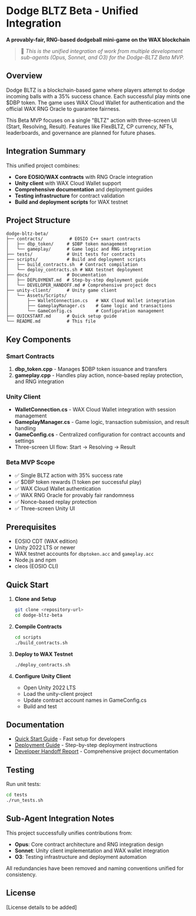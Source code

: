 # Dodge BLTZ Beta - Unified Integration

**A provably-fair, RNG-based dodgeball mini-game on the WAX blockchain**

> 🔗 *This is the unified integration of work from multiple development sub-agents (Opus, Sonnet, and O3) for the Dodge-BLTZ Beta MVP.*

## Overview

Dodge BLTZ is a blockchain-based game where players attempt to dodge incoming balls with a 35% success chance. Each successful play mints one $DBP token. The game uses WAX Cloud Wallet for authentication and the official WAX RNG Oracle to guarantee fairness.

This Beta MVP focuses on a single "BLTZ" action with three-screen UI (Start, Resolving, Result). Features like FlexBLTZ, CP currency, NFTs, leaderboards, and governance are planned for future phases.

## Integration Summary

This unified project combines:
- **Core EOSIO/WAX contracts** with RNG Oracle integration
- **Unity client** with WAX Cloud Wallet support  
- **Comprehensive documentation** and deployment guides
- **Testing infrastructure** for contract validation
- **Build and deployment scripts** for WAX testnet

## Project Structure

```
dodge-bltz-beta/
├── contracts/          # EOSIO C++ smart contracts
│   ├── dbp_token/     # $DBP token management
│   └── gameplay/      # Game logic and RNG integration
├── tests/             # Unit tests for contracts
├── scripts/           # Build and deployment scripts
│   ├── build_contracts.sh  # Contract compilation
│   └── deploy_contracts.sh # WAX testnet deployment
├── docs/              # Documentation
│   ├── DEPLOYMENT.md  # Step-by-step deployment guide
│   └── DEVELOPER_HANDOFF.md # Comprehensive project docs
├── unity-client/      # Unity game client
│   └── Assets/Scripts/
│       ├── WalletConnection.cs   # WAX Cloud Wallet integration
│       ├── GameplayManager.cs    # Game logic and transactions
│       └── GameConfig.cs         # Configuration management
├── QUICKSTART.md      # Quick setup guide
└── README.md          # This file
```

## Key Components

### Smart Contracts

1. **dbp_token.cpp** - Manages $DBP token issuance and transfers
2. **gameplay.cpp** - Handles play action, nonce-based replay protection, and RNG integration

### Unity Client

- **WalletConnection.cs** - WAX Cloud Wallet integration with session management
- **GameplayManager.cs** - Game logic, transaction submission, and result handling
- **GameConfig.cs** - Centralized configuration for contract accounts and settings
- Three-screen UI flow: Start → Resolving → Result

### Beta MVP Scope

- ✅ Single BLTZ action with 35% success rate
- ✅ $DBP token rewards (1 token per successful play)
- ✅ WAX Cloud Wallet authentication
- ✅ WAX RNG Oracle for provably fair randomness
- ✅ Nonce-based replay protection
- ✅ Three-screen Unity UI

## Prerequisites

- EOSIO CDT (WAX edition)
- Unity 2022 LTS or newer
- WAX testnet accounts for `dbptoken.acc` and `gameplay.acc`
- Node.js and npm
- cleos (EOSIO CLI)

## Quick Start

1. **Clone and Setup**
   ```bash
   git clone <repository-url>
   cd dodge-bltz-beta
   ```

2. **Compile Contracts**
   ```bash
   cd scripts
   ./build_contracts.sh
   ```

3. **Deploy to WAX Testnet**
   ```bash
   ./deploy_contracts.sh
   ```

4. **Configure Unity Client**
   - Open Unity 2022 LTS
   - Load the unity-client project
   - Update contract account names in GameConfig.cs
   - Build and test

## Documentation

- [Quick Start Guide](QUICKSTART.md) - Fast setup for developers
- [Deployment Guide](docs/DEPLOYMENT.md) - Step-by-step deployment instructions
- [Developer Handoff Report](docs/DEVELOPER_HANDOFF.md) - Comprehensive project documentation

## Testing

Run unit tests:
```bash
cd tests
./run_tests.sh
```

## Sub-Agent Integration Notes

This project successfully unifies contributions from:
- **Opus**: Core contract architecture and RNG integration design
- **Sonnet**: Unity client implementation and WAX wallet integration
- **O3**: Testing infrastructure and deployment automation

All redundancies have been removed and naming conventions unified for consistency.

## License

[License details to be added]